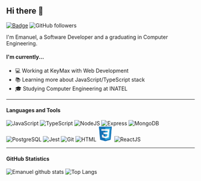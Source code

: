 ## Hi there 👋

[![Badge](https://img.shields.io/static/v1?label=&message=Emanuel&color=blue&style=flat-square&logo=Linkedin&logoColor=white&link=https://www.linkedin.com/in/emanuelmassafera/)](https://www.linkedin.com/in/emanuelmassafera/)
![GitHub followers](https://img.shields.io/github/followers/emanuelmassafera?label=Follow&style=social)

I'm Emanuel, a Software Developer and a graduating in Computer Engineering.

#### I'm currently...

- 💻 Working at KeyMax with Web Development
- 📚 Learning more about JavaScript/TypeScript stack
- 🎓 Studying Computer Engineering at INATEL

---

#### Languages and Tools

<p align="left"> 
<img src="https://upload.vectorlogo.zone/logos/javascript/images/239ec8a4-163e-4792-83b6-3f6d96911757.svg" alt="JavaScript" title="JavaScript" width="40" height="40"/>
<img src="https://www.vectorlogo.zone/logos/typescriptlang/typescriptlang-icon.svg" alt="TypeScript" title="TypeScript" width="40" height="40"/> 
<img src="https://www.vectorlogo.zone/logos/nodejs/nodejs-icon.svg" alt="NodeJS" title="NodeJS" width="40" height="40"/> 
<img src="https://www.vectorlogo.zone/logos/expressjs/expressjs-icon.svg" alt="Express" title="Express" width="40" height="40"/> 
<img src="https://www.vectorlogo.zone/logos/mongodb/mongodb-icon.svg" alt="MongoDB" title="MongoDB" width="40" height="40"/>
<img src="https://www.vectorlogo.zone/logos/postgresql/postgresql-icon.svg" alt="PostgreSQL" title="PostgreSQL" width="40" height="40"/>
<img src="https://www.vectorlogo.zone/logos/jestjsio/jestjsio-icon.svg" alt="Jest" title="Jest" width="40" height="40"/> 
<img src="https://www.vectorlogo.zone/logos/git-scm/git-scm-icon.svg" alt="Git" title="Git" width="40" height="40"/> 
<img src="https://www.vectorlogo.zone/logos/w3_html5/w3_html5-icon.svg" alt="HTML" title="HTML" width="40" height="40"/> 
<img src="https://github.com/devicons/devicon/blob/master/icons/css3/css3-original.svg" alt="CSS" title="CSS" width="40" height="40"/>  
<img src="https://www.vectorlogo.zone/logos/reactjs/reactjs-icon.svg" alt="ReactJS" title="ReactJS" width="40" height="40"/> 
</p>

---

#### GitHub Statistics

<p align="left">
  <img src="https://github-readme-stats.vercel.app/api?username=emanuelmassafera&count_private=true&show_icons=true&theme=radical" alt="Emanuel github stats" width="400"/>
  <img src="https://github-readme-stats.vercel.app/api/top-langs/?username=emanuelmassafera&layout=compact&exclude_repo=exposure-fusion&theme=radical" alt="Top Langs" width="334"/>
</p>

<!--
**emanuelmassafera/emanuelmassafera** is a ✨ _special_ ✨ repository because its `README.md` (this file) appears on your GitHub profile.

Here are some ideas to get you started:

- 🔭 I’m currently working on ...
- 🌱 I’m currently learning ...
- 👯 I’m looking to collaborate on ...
- 🤔 I’m looking for help with ...
- 💬 Ask me about ...
- 📫 How to reach me: ...
- 😄 Pronouns: ...
- ⚡ Fun fact: ...
-->
